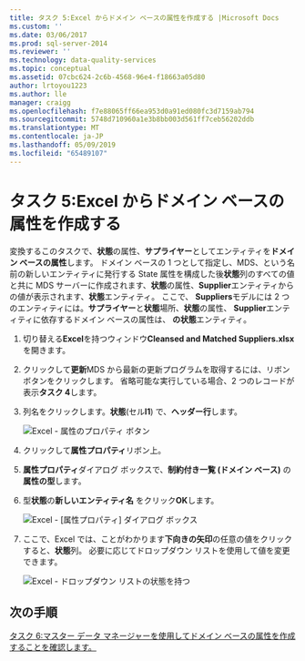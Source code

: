 ```yaml
---
title: タスク 5:Excel からドメイン ベースの属性を作成する |Microsoft Docs
ms.custom: ''
ms.date: 03/06/2017
ms.prod: sql-server-2014
ms.reviewer: ''
ms.technology: data-quality-services
ms.topic: conceptual
ms.assetid: 07cbc624-2c6b-4568-96e4-f18663a05d80
author: lrtoyou1223
ms.author: lle
manager: craigg
ms.openlocfilehash: f7e88065ff66ea953d0a91ed080fc3d7159ab794
ms.sourcegitcommit: 5748d710960a1e3b8bb003d561ff7ceb56202ddb
ms.translationtype: MT
ms.contentlocale: ja-JP
ms.lasthandoff: 05/09/2019
ms.locfileid: "65489107"
---
```

# <a name="task-5-creating-a-domain-based-attribute-from-excel"></a>タスク 5:Excel からドメイン ベースの属性を作成する
  変換するこのタスクで、**状態**の属性、**サプライヤー**としてエンティティを**ドメイン ベースの属性**します。 ドメイン ベースの 1 つとして指定し、MDS、という名前の新しいエンティティに発行する State 属性を構成した後**状態**列のすべての値と共に MDS サーバーに作成されます、**状態**の属性、**Supplier**エンティティからの値が表示されます、**状態**エンティティ。 ここで、 **Suppliers**モデルには 2 つのエンティティには。**サプライヤー**と**状態**場所、**状態**の属性、 **Supplier**エンティティに依存するドメイン ベースの属性は、 **の状態**エンティティ。  
  
1.  切り替える**Excel**を持つウィンドウ**Cleansed and Matched Suppliers.xlsx**を開きます。  
  
2.  クリックして**更新**MDS から最新の更新プログラムを取得するには、リボン ボタンをクリックします。 省略可能な実行している場合、2 つのレコードが表示**タスク 4**します。  
  
3.  列名をクリックします。**状態**(セル**I1**) で、**ヘッダー行**します。  
  
     ![Excel - 属性のプロパティ ボタン](../../2014/tutorials/media/et-creatingadomainbasedattributefromexcel-01.jpg "Excel - [属性プロパティ] ボタン")  
  
4.  クリックして**属性プロパティ**リボン上。  
  
5.  **属性プロパティ**ダイアログ ボックスで、**制約付き一覧 (ドメイン ベース)** の**属性の型**します。  
  
6.  型**状態**の**新しいエンティティ名** をクリック**OK**します。  
  
     ![Excel - [属性プロパティ] ダイアログ ボックス](../../2014/tutorials/media/et-creatingadomainbasedattributefromexcel-02.jpg "Excel - [属性プロパティ] ダイアログ ボックス")  
  
7.  ここで、Excel では、ことがわかります**下向きの矢印**の任意の値をクリックすると、**状態**列。 必要に応じてドロップダウン リストを使用して値を変更できます。  
  
     ![Excel - ドロップダウン リストの状態を持つ](../../2014/tutorials/media/et-creatingadomainbasedattributefromexcel-03.jpg "Excel - ドロップダウン リストの状態を持つ")  
  
## <a name="next-step"></a>次の手順  
 [タスク 6:マスター データ マネージャーを使用してドメイン ベースの属性を作成することを確認します。](../../2014/tutorials/task-6-verify-domain-based-attribute-master-data-manager.md)  
  
  
